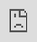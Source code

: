 ```yaml
---
tags:
  - acim
  - UI
  - cut
  - chainsaw-blade
  - fab
---
```


Here's the step-by-step guide on how to use augmented-carpentry with any circular saw to realize basic woodworking operations.

<div class="video-wrapper"><iframe src="https://player.vimeo.com/video/1068850648?h=c7dce822c4&amp;badge=0&amp;autopause=0&amp;title=0&amp;player_id=0&amp;app_id=58479" frameborder="0" allow="autoplay; fullscreen; picture-in-picture; clipboard-write; encrypted-media" style="position:absolute;top:0;left:0;width:100%;height:100%;"></iframe></div><script src="https://player.vimeo.com/api/player.js"></script>


<br>

# Step-by-step


<!-- Intro to UI and feedback components (pos, rot, depth) -->
<div class="sevinch-display-tutorial" markdown>
<figure markdown>
![Image title](../assets/images/woodworking/cut_chainsaw_ui.png)
</figure>
<div class="description" markdown>
The assistance interface for the chainsaw is composed by the following elements:

**a** - Feedback for balde position (in cm). The goal is to diminish the line length corresponding to the position error, to zero (green).

**b** - Feedback for blade rotation (in degrees). The goal is to diminish the line length corresponding to the angle error, to zero (green).

**c** - This is particular to the chainsaw feedback system. In order to obtain straight cuts both the base and tip of the chain needs to have equal heights. The yellow lines represent the distance to the bottom faces of bottom and tip blade. The idea is to have equidistant heights so that the two lines become green. The value `d:00` represents the shortest distances of both.

**d** - The blade projection on the bottom face.
</div>
</div>


<!-- Position: placing blade -->
<div class="sevinch-display-tutorial" markdown>
<figure markdown>
<div class="video-container">
    <iframe 
        src="https://player.vimeo.com/video/1068875476?h=f7f93dcf44&amp;background=1&amp;autopause=0&amp;loop=1&amp;autoplay=1&amp;muted=1&amp;controls=0&amp;title=0&amp;byline=0&amp;portrait=0" 
        frameborder="0" 
        allow="autoplay; fullscreen; picture-in-picture" 
        allowfullscreen>
    </iframe>
    <img 
        src="{{ config.site_url }}/assets/images/woodworking/frame-overlay.png"
        class="frame-overlay"
    />
    <img 
        src="{{ config.site_url }}/assets/images/woodworking/overlay_symbol_leftright.png"
        class="symbol-overlay"
    />
</div>
</figure>
<div class="description" markdown>
Adjust now the position (**a**) until the indicator becomes green.
</div>
</div>


<!-- Rotation: rotate blade -->
<div class="sevinch-display-tutorial" markdown>
<figure markdown>
<div class="video-container">
    <iframe 
        src="https://player.vimeo.com/video/1068880690?h=95fec4aad5&amp;background=1&amp;autopause=0&amp;loop=1&amp;autoplay=1&amp;muted=1&amp;controls=0&amp;title=0&amp;byline=0&amp;portrait=0" 
        frameborder="0" 
        allow="autoplay; fullscreen; picture-in-picture" 
        allowfullscreen>
    </iframe>
    <img 
        src="{{ config.site_url }}/assets/images/woodworking/frame-overlay.png"
        class="frame-overlay"
    />
    <img 
        src="{{ config.site_url }}/assets/images/woodworking/overlay_symbol_rotate.png"
        class="symbol-overlay"
    />
</div>
</figure>
<div class="description" markdown>
Adjust now the rotation (**b**) until the indicator becomes green.
</div>
</div>


<!-- Depth: adjust blade while cutting-->
<div class="sevinch-display-tutorial" markdown>
<figure markdown>
<div class="video-container">
    <iframe 
        src="https://player.vimeo.com/video/1068890700?h=aae78228dc&amp;background=1&amp;autopause=0&amp;loop=1&amp;autoplay=1&amp;muted=1&amp;controls=0&amp;title=0&amp;byline=0&amp;portrait=0" 
        frameborder="0" 
        allow="autoplay; fullscreen; picture-in-picture" 
        allowfullscreen>
    </iframe>
    <img 
        src="{{ config.site_url }}/assets/images/woodworking/frame-overlay.png"
        class="frame-overlay"
    />
    <img 
        src="{{ config.site_url }}/assets/images/woodworking/overlay_symbol_updow.png"
        class="symbol-overlay"
    />
</div>
</figure>
<div class="description" markdown>
You can now start the cut. Adjust the two ends (**c**) so that the blade is straight. Watch out the `d:00` when it gets to zero, the cut is done.
</div>
</div>


<!-- Do the second cut and fill the cuts in the middle, and set as done -->
<div class="sevinch-display-tutorial" markdown>
<figure markdown>
<div class="video-container">
    <iframe 
        src="https://player.vimeo.com/video/1068897985?h=3b964c7200&amp;player_id=0&amp;app_id=58479&amp;byline=0&amp;portrait=0" 
        frameborder="0" 
        allow="autoplay; fullscreen; picture-in-picture" 
        allowfullscreen>
    </iframe>
    <img 
        src="https://github.com/ibois-epfl/augmented-carpentry/blob/main/docs/assets/images/frame-overlay.png?raw=true"
        class="frame-overlay"
    />
</div>
</figure>
<div class="description" markdown>
Now you can do the other side of the cut and the multiple cuts in between the two ends without augmented feedback.
</div>
</div>


<!-- Clean and inspect the full cut -->
<div class="sevinch-display-tutorial" markdown>
<figure markdown>
<div class="video-container">
    <iframe 
        src="https://player.vimeo.com/video/1068899592?h=3e8f0602ee&amp;loop=1&amp;autoplay=1&amp;muted=1&amp;controls=0&amp;title=0&amp;byline=0&amp;portrait=0" 
        frameborder="0" 
        allow="autoplay; fullscreen; picture-in-picture" 
        allowfullscreen>
    </iframe>
    <img 
        src="{{ config.site_url }}/assets/images/woodworking/frame-overlay.png"
        class="frame-overlay"
    />
</div>
</figure>
<div class="description" markdown>
Once done, you can inspect the full cut with the augmented overlay.
</div>
</div>


<!-- Set as done the current joint -->
<div class="sevinch-display-tutorial" markdown>
<figure markdown>
![Image title](../assets/images/woodworking/cut_chainsaw_done.png)
</figure>
<div class="description" markdown>
Once you are done hit the button **Done** to set the joint as done (*).
</div>
</div>


<!-- hint: example of single end cut -->
!!! cut-joint "Butt joint"
    <div class="sevinch-display-tutorial" markdown>
    <figure markdown>
    ![Image title](../assets/images/woodworking/cut_chainsaw_buttjoint_ui.png)
    </figure>
    <div class="admonition-seveinch-desc" markdown>
    For end half-lap joints, the feedback elements are the same as for cross-lap joints. The difference is that the blade will be guided to the end of the cut, and the cut will be done only on one side of the timber.

    **a** - bounding box boundaries

    **b** - chainsaw blade's axis

    **c** - chainsaw blade's thickness

    **d** - joint 3D visualization. This can be particularly useful for having a better understanding of the joint's geometry and the blade's position during the cut.

    **e** - move the 3D view

    **f** - zoom the 3D view

    **g** - selected fix orthographic view
    </div>
    </div>

    <div class="sevinch-display-tutorial" markdown>
    <figure markdown>
    <div class="video-container">
        <iframe 
            src="https://player.vimeo.com/video/1068903814?h=b4005903e1&amp;player_id=0&amp;app_id=58479&amp;byline=0&amp;portrait=0" 
            frameborder="0" 
            allow="autoplay; fullscreen; picture-in-picture" 
            allowfullscreen>
        </iframe>
        <img 
            src="https://github.com/ibois-epfl/augmented-carpentry/blob/main/docs/assets/images/frame-overlay.png?raw=true"
            class="frame-overlay"
        />
    </div>
    </figure>
    <div class="admonition-seveinch-desc" markdown>
    The system guides you to the end of the single one-face cut. Make sure to keep the position and rotation values green all along.
    </div>
    </div>

!!! danger "Double inclined cuts"
    <div class="sevinch-display-tutorial" markdown>
    <figure markdown>
    <div class="video-container">
        <iframe 
            src="https://player.vimeo.com/video/1068924530?h=01b80be6ce&amp;player_id=0&amp;app_id=58479&amp;byline=0&amp;portrait=0" 
            frameborder="0" 
            allow="autoplay; fullscreen; picture-in-picture" 
            allowfullscreen>
        </iframe>
        <img 
            src="https://github.com/ibois-epfl/augmented-carpentry/blob/main/docs/assets/images/frame-overlay.png?raw=true"
            class="frame-overlay"
        />
    </div>
    </figure>
    <div class="admonition-seveinch-desc" markdown>
    For double inclined cuts, the rotation feedback will not guide all degrees of freedom. The two degrees of freedom for the rotation will be merged into the same feedback. React intuitivly to the feedback and adjust the rotation until the indicator becomes green.
    </div>
    </div>
    <br>